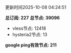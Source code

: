 更新时间2025-10-08 04:24:51

**总订阅: 227**
**总节点: 39096**
- vless节点: 12418
- hysteria2节点: 13

**google ping有效节点: 211**
